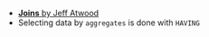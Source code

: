 * [__Joins__ by Jeff Atwood](https://blog.codinghorror.com/a-visual-explanation-of-sql-joins/)
* Selecting data by `aggregates` is done with `HAVING`
